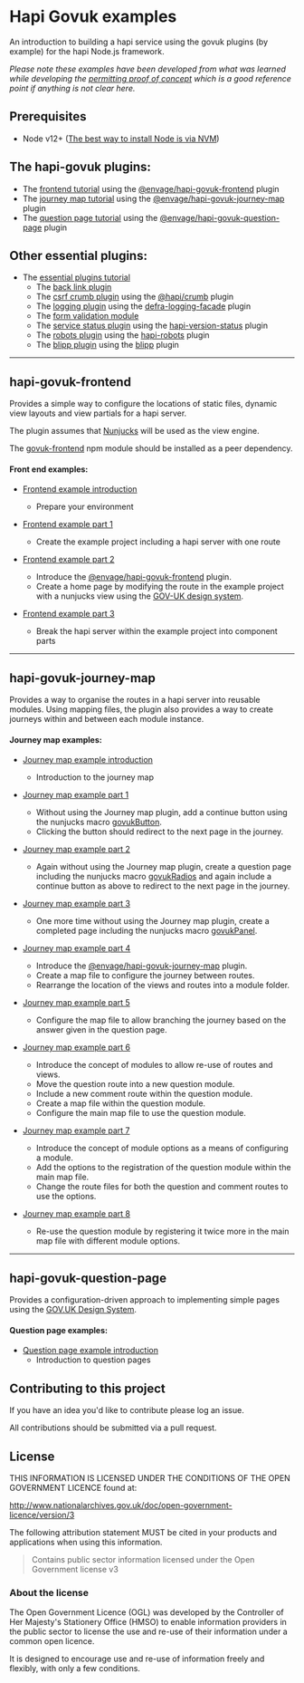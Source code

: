 # Hapi Govuk examples

An introduction to building a hapi service using the govuk plugins (by example) for the hapi Node.js framework.

_Please note these examples have been developed from what was learned while developing the [permitting proof of concept](https://github.com/DEFRA/permit-poc) which is a good reference point if anything is not clear here._

## Prerequisites
- Node v12+ ([The best way to install Node is via NVM](https://github.com/nvm-sh/nvm))


## The hapi-govuk plugins:
- The [frontend tutorial](#hapi-govuk-frontend) using the [@envage/hapi-govuk-frontend](https://www.npmjs.com/package/@envage/hapi-govuk-frontend) plugin
- The [journey map tutorial](#hapi-govuk-journey-map) using the [@envage/hapi-govuk-journey-map](https://www.npmjs.com/package/@envage/hapi-govuk-journey-map) plugin
- The [question page tutorial](#hapi-govuk-question-page) using the [@envage/hapi-govuk-question-page](https://www.npmjs.com/package/@envage/hapi-govuk-question-page) plugin


## Other essential plugins:
- The [essential plugins tutorial](./essential-plugin-examples/README.md)
    - The [back link plugin](./essential-plugin-examples/back-link-example/README.md)
    - The [csrf crumb plugin](./essential-plugin-examples/csrf-crumb-example/README.md) using the [@hapi/crumb](https://www.npmjs.com/package/@hapi/crumb) plugin
    - The [logging plugin](./essential-plugin-examples/logging-example/README.md) using the [defra-logging-facade](https://github.com/DEFRA/defra-logging-facade) plugin
    - The [form validation module](./essential-plugin-examples/form-validation-example/README.md)
    - The [service status plugin](./essential-plugin-examples/service-status-example/README.md) using the [hapi-version-status](https://www.npmjs.com/package/hapi-version-status) plugin
    - The [robots plugin](./essential-plugin-examples/robots-example/README.md) using the [hapi-robots](https://www.npmjs.com/package/hapi-robots) plugin
    - The [blipp plugin](./essential-plugin-examples/blipp-example/README.md) using the [blipp](https://www.npmjs.com/package/blipp) plugin

--------------------------------

## hapi-govuk-frontend

Provides a simple way to configure the locations of static files, dynamic view layouts and view partials for a hapi server.

The plugin assumes that [Nunjucks](https://mozilla.github.io/nunjucks/) will be used as the view engine.

The [govuk-frontend](https://github.com/alphagov/govuk-frontend) npm module should be installed as a peer dependency.

#### Front end examples:
- [Frontend example introduction](./front-end-examples/README.md)
  - Prepare your environment

- [Frontend example part 1](./front-end-examples/frontend-example-1/README.md)
  - Create the example project including a hapi server with one route

- [Frontend example part 2](./front-end-examples/frontend-example-2/README.md)
  - Introduce the [@envage/hapi-govuk-frontend](https://www.npmjs.com/package/@envage/hapi-govuk-frontend) plugin.
  - Create a home page by modifying the route in the example project with a nunjucks view using the [GOV-UK design system](https://design-system.service.gov.uk/).

- [Frontend example part 3](./front-end-examples/frontend-example-3/README.md)
  - Break the hapi server within the example project into component parts

--------------------------------

## hapi-govuk-journey-map

Provides a way to organise the routes in a hapi server into reusable modules.
Using mapping files, the plugin also provides a way to create journeys within and between each module instance.

#### Journey map examples:
- [Journey map example introduction](./journey-map-examples/README.md)
  - Introduction to the journey map

- [Journey map example part 1](./journey-map-examples/journey-map-example-1/README.md)
  - Without using the Journey map plugin, add a continue button using the nunjucks macro [govukButton](https://design-system.service.gov.uk/components/button/).
  - Clicking the button should redirect to the next page in the journey.

- [Journey map example part 2](./journey-map-examples/journey-map-example-2/README.md)
  - Again without using the Journey map plugin, create a question page including the nunjucks macro [govukRadios](https://design-system.service.gov.uk/components/radios/) and again include a continue button as above to redirect to the next page in the journey.

- [Journey map example part 3](./journey-map-examples/journey-map-example-3/README.md)
  - One more time without using the Journey map plugin, create a completed page including the nunjucks macro [govukPanel](https://design-system.service.gov.uk/components/panel/).

- [Journey map example part 4](./journey-map-examples/journey-map-example-4/README.md)
  - Introduce the [@envage/hapi-govuk-journey-map](https://www.npmjs.com/package/@envage/hapi-govuk-journey-map) plugin.
  - Create a map file to configure the journey between routes.
  - Rearrange the location of the views and routes into a module folder.

- [Journey map example part 5](./journey-map-examples/journey-map-example-5/README.md)
  - Configure the map file to allow branching the journey based on the answer given in the question page.

- [Journey map example part 6](./journey-map-examples/journey-map-example-6/README.md)
  - Introduce the concept of modules to allow re-use of routes and views.
  - Move the question route into a new question module.
  - Include a new comment route within the question module.
  - Create a map file within the question module.
  - Configure the main map file to use the question module.

- [Journey map example part 7](./journey-map-examples/journey-map-example-7/README.md)
  - Introduce the concept of module options as a means of configuring a module.
  - Add the options to the registration of the question module within the main map file.
  - Change the route files for both the question and comment routes to use the options.

- [Journey map example part 8](./journey-map-examples/journey-map-example-8/README.md)
  - Re-use the question module by registering it twice more in the main map file with different module options.

--------------------------------

## hapi-govuk-question-page

Provides a configuration-driven approach to implementing simple pages using the [GOV.UK Design System](https://design-system.service.gov.uk/).

#### Question page examples:
- [Question page example introduction](./question-page-examples/README.md)
  - Introduction to question pages

## Contributing to this project

If you have an idea you'd like to contribute please log an issue.

All contributions should be submitted via a pull request.

## License

THIS INFORMATION IS LICENSED UNDER THE CONDITIONS OF THE OPEN GOVERNMENT LICENCE found at:

<http://www.nationalarchives.gov.uk/doc/open-government-licence/version/3>

The following attribution statement MUST be cited in your products and applications when using this information.

> Contains public sector information licensed under the Open Government license v3

### About the license

The Open Government Licence (OGL) was developed by the Controller of Her Majesty's Stationery Office (HMSO) to enable information providers in the public sector to license the use and re-use of their information under a common open licence.

It is designed to encourage use and re-use of information freely and flexibly, with only a few conditions.
